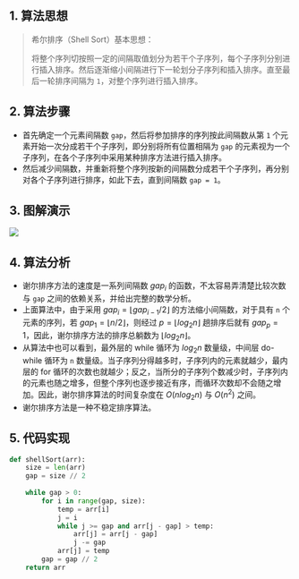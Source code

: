 ## 1. 算法思想

> 希尔排序（Shell Sort）基本思想：
>
> 将整个序列切按照一定的间隔取值划分为若干个子序列，每个子序列分别进行插入排序。然后逐渐缩小间隔进行下一轮划分子序列和插入排序。直至最后一轮排序间隔为 `1`，对整个序列进行插入排序。
>

## 2. 算法步骤

- 首先确定一个元素间隔数 `gap`，然后将参加排序的序列按此间隔数从第 `1` 个元素开始一次分成若干个子序列，即分别将所有位置相隔为 `gap` 的元素视为一个子序列，在各个子序列中采用某种排序方法进行插入排序。
- 然后减少间隔数，并重新将整个序列按新的间隔数分成若干个子序列，再分别对各个子序列进行排序，如此下去，直到间隔数 `gap = 1`。

## 3. 图解演示

![](https://qcdn.itcharge.cn/images/20211019133645.png)

## 4. 算法分析

- 谢尔排序方法的速度是一系列间隔数 $gap_i$ 的函数，不太容易弄清楚比较次数与 `gap` 之间的依赖关系，并给出完整的数学分析。
- 上面算法中，由于采用 $gap_i = \lfloor gap_{i-1}/2 \rfloor$ 的方法缩小间隔数，对于具有 `n` 个元素的序列，若 $gap_1 = \lfloor n/2 \rfloor$，则经过 $p = \lfloor log_2 n \rfloor$ 趟排序后就有 $gap_p = 1$，因此，谢尔排序方法的排序总躺数为 $\lfloor log_2 n \rfloor$。
- 从算法中也可以看到，最外层的 while 循环为 $log_2 n$ 数量级，中间层 do-while 循环为 `n` 数量级。当子序列分得越多时，子序列内的元素就越少，最内层的 for 循环的次数也就越少；反之，当所分的子序列个数减少时，子序列内的元素也随之增多，但整个序列也逐步接近有序，而循环次数却不会随之增加。因此，谢尔排序算法的时间复杂度在 $O(n log_2 n)$ 与 $O(n^2)$ 之间。
- 谢尔排序方法是一种不稳定排序算法。

## 5. 代码实现

```Python
def shellSort(arr):
	size = len(arr)
    gap = size // 2
    
    while gap > 0:
        for i in range(gap, size):
            temp = arr[i]
            j = i
            while j >= gap and arr[j - gap] > temp:
                arr[j] = arr[j - gap]
                j -= gap
            arr[j] = temp
        gap = gap // 2
    return arr
```
